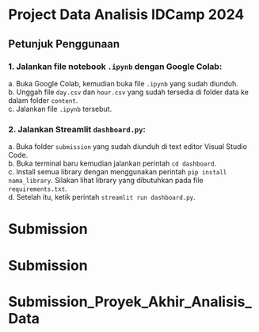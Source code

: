 # Project Data Analisis IDCamp 2024

## Petunjuk Penggunaan

### 1. Jalankan file notebook `.ipynb` dengan Google Colab:
   a. Buka Google Colab, kemudian buka file `.ipynb` yang sudah diunduh.  
   b. Unggah file `day.csv` dan `hour.csv` yang sudah tersedia di folder data ke dalam folder `content`.  
   c. Jalankan file `.ipynb` tersebut.  

### 2. Jalankan Streamlit `dashboard.py`:
   a. Buka folder `submission` yang sudah diunduh di text editor Visual Studio Code.  
   b. Buka terminal baru kemudian jalankan perintah `cd dashboard`.  
   c. Install semua library dengan menggunakan perintah `pip install nama_library`. Silakan lihat library yang dibutuhkan pada file `requirements.txt`.  
   d. Setelah itu, ketik perintah `streamlit run dashboard.py`.  
# Submission
# Submission
# Submission_Proyek_Akhir_Analisis_Data
